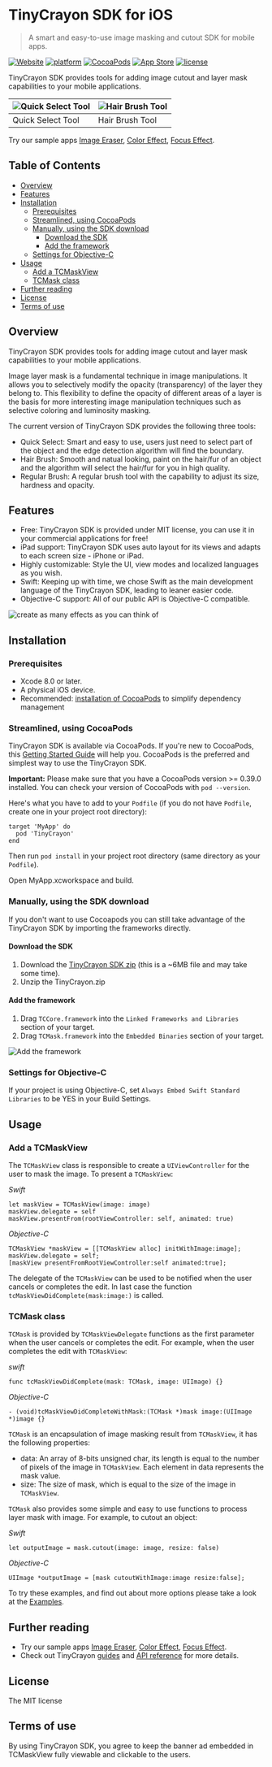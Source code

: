 # TinyCrayon SDK for iOS
> A smart and easy-to-use image masking and cutout SDK for mobile apps.

[![Website](https://img.shields.io/website/http/tinycrayon.com/.svg)](http://www.tinycrayon.com/)
[![platform](https://img.shields.io/cocoapods/p/TinyCrayon.svg)](https://cocoapods.org/pods/TinyCrayon)
[![CocoaPods](https://img.shields.io/cocoapods/v/TinyCrayon.svg)](https://cocoapods.org/pods/TinyCrayon)
[![App Store](https://img.shields.io/badge/app%20store-sample%20apps-orange.svg)](https://itunes.apple.com/us/developer/yongyun-zeng/id1071044410)
[![license](https://img.shields.io/cocoapods/l/TinyCrayon.svg)](https://github.com/TinyCrayon/TinyCrayon-iOS-SDK/blob/master/LICENSE)

TinyCrayon SDK provides tools for adding image cutout and layer mask capabilities to your mobile applications.

![Quick Select Tool](https://cloud.githubusercontent.com/assets/4088232/23604872/7248944e-0295-11e7-83dc-002b267789d1.gif) | ![Hair Brush Tool](https://cloud.githubusercontent.com/assets/4088232/23604871/6f0c390c-0295-11e7-979d-f4824d839931.gif)
------------ | -------------
Quick Select Tool | Hair Brush Tool

Try our sample apps [Image Eraser](https://itunes.apple.com/app/id1072712460), [Color Effect](https://itunes.apple.com/app/id1222383759), [Focus Effect](https://itunes.apple.com/app/id1064333794).

## Table of Contents

* [Overview](#overview)
* [Features](#features)
* [Installation](#installation)
   * [Prerequisites](#prerequisites)
   * [Streamlined, using CocoaPods](#streamlined-using-cocoapods)
   * [Manually, using the SDK download](#manually-using-the-sdk-download)
      * [Download the SDK](#download-the-sdk)
      * [Add the framework](#add-the-framework)
   * [Settings for Objective-C](#settings-for-objective-c)
* [Usage](#usage)
   * [Add a TCMaskView](#add-a-tcmaskview)
   * [TCMask class](#tcmask-class)
* [Further reading](#further-reading)
* [License](#license)
* [Terms of use](#terms-of-use)

## Overview
TinyCrayon SDK provides tools for adding image cutout and layer mask capabilities to your mobile applications.

Image layer mask is a fundamental technique in image manipulations. It allows you to selectively modify the opacity (transparency) of the layer they belong to. This flexibility to define the opacity of different areas of a layer is the basis for more interesting image manipulation techniques such as selective coloring and luminosity masking.

The current version of TinyCrayon SDK provides the following three tools:
* Quick Select: Smart and easy to use, users just need to select part of the object and the edge detection algorithm will find the boundary.
* Hair Brush: Smooth and natual looking, paint on the hair/fur of an object and the algorithm will select the hair/fur for you in high quality.
* Regular Brush: A regular brush tool with the capability to adjust its size, hardness and opacity.

## Features
* Free: TinyCrayon SDK is provided under MIT license, you can use it in your commercial applications for free!
* iPad support: TinyCrayon SDK uses auto layout for its views and adapts to each screen size - iPhone or iPad.
* Highly customizable: Style the UI, view modes and localized languages as you wish.
* Swift: Keeping up with time, we chose Swift as the main development language of the TinyCrayon SDK, leading to leaner easier code.
* Objective-C support: All of our public API is Objective-C compatible.

![create as many effects as you can think of](https://cloud.githubusercontent.com/assets/4088232/24956166/ffc4285c-1fb8-11e7-9743-209de801e31a.jpg)

## Installation

### Prerequisites
* Xcode 8.0 or later.
* A physical iOS device.
* Recommended: [installation of CocoaPods](http://guides.cocoapods.org/using/getting-started) to simplify dependency management

### Streamlined, using CocoaPods
TinyCrayon SDK is available via CocoaPods. If you're new to CocoaPods, this [Getting Started Guide](https://guides.cocoapods.org/using/getting-started.html) will help you. CocoaPods is the preferred and simplest way to use the TinyCrayon SDK.

**Important:** Please make sure that you have a CocoaPods version >= 0.39.0 installed. You can check your version of CocoaPods with `pod --version`.

Here's what you have to add to your `Podfile` (if you do not have `Podfile`, create one in your project root directory):

```
target 'MyApp' do
  pod 'TinyCrayon'
end
```

Then run `pod install` in your project root directory (same directory as your `Podfile`).

Open MyApp.xcworkspace and build.

### Manually, using the SDK download
If you don't want to use Cocoapods you can still take advantage of the TinyCrayon SDK by importing the frameworks directly.

#### Download the SDK

1. Download the [TinyCrayon SDK zip](https://www.tinycrayon.com/sdk/iOS/TinyCrayon.zip) (this is a ~6MB file and may take some time).
2. Unzip the TinyCrayon.zip

#### Add the framework

1. Drag `TCCore.framework` into the `Linked Frameworks and Libraries` section of your target.
2. Drag `TCMask.framework` into the `Embedded Binaries` section of your target.

![Add the framework](https://cloud.githubusercontent.com/assets/4088232/23100618/eef29a52-f6c0-11e6-85ec-a0ea86979cbf.png)

### Settings for Objective-C

If your project is using Objective-C, set `Always Embed Swift Standard Libraries` to be YES in your Build Settings.

## Usage

### Add a TCMaskView

The `TCMaskView` class is responsible to create a `UIViewController` for the user to mask the image.
To present a `TCMaskView`:

*Swift*
```
let maskView = TCMaskView(image: image)
maskView.delegate = self
maskView.presentFrom(rootViewController: self, animated: true)
```
*Objective-C*
```
TCMaskView *maskView = [[TCMaskView alloc] initWithImage:image];
maskView.delegate = self;
[maskView presentFromRootViewController:self animated:true];
```

The delegate of the `TCMaskView` can be used to be notified when the user cancels or completes the edit. In last case the function `tcMaskViewDidComplete(mask:image:)` is called. 

### TCMask class

`TCMask` is provided by `TCMaskViewDelegate` functions as the first parameter when the user cancels or completes the edit. For example, when the user completes the edit with `TCMaskView`:

*swift*
```
func tcMaskViewDidComplete(mask: TCMask, image: UIImage) {}
```
*Objective-C*
```
- (void)tcMaskViewDidCompleteWithMask:(TCMask *)mask image:(UIImage *)image {}
```

`TCMask` is an encapsulation of image masking result from `TCMaskView`, it has the following properties:

* data: An array of 8-bits unsigned char, its length is equal to the number of pixels of the image in `TCMaskView`. Each element in data represents the mask value.
* size: The size of mask, which is equal to the size of the image in `TCMaskView`.

`TCMask` also provides some simple and easy to use functions to process layer mask with image. For example, to cutout an object:

*Swift*
```
let outputImage = mask.cutout(image: image, resize: false)
```
*Objective-C*
```
UIImage *outputImage = [mask cutoutWithImage:image resize:false];
```

To try these examples, and find out about more options please take a look at the [Examples](https://github.com/TinyCrayon/TinyCrayon-iOS-SDK/releases).

## Further reading
* Try our sample apps [Image Eraser](https://itunes.apple.com/app/id1072712460), [Color Effect](https://itunes.apple.com/app/id1222383759), [Focus Effect](https://itunes.apple.com/app/id1064333794).
* Check out TinyCrayon [guides](http://tinycrayon.com/guides-iOS/get-started.html) and [API reference](http://tinycrayon.com/docs-iOS/index.html) for more details.

## License
The MIT license

## Terms of use
By using TinyCrayon SDK, you agree to keep the banner ad embedded in TCMaskView fully viewable and clickable to the users.

